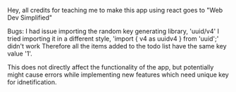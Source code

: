Hey, all credits for teaching me to make this app using react goes to 
"Web Dev Simplified"

Bugs:
I had issue importing the random key generating library, 'uuid/v4'
I tried importing it in a different style, 'import { v4 as uuidv4 } from 'uuid';'
didn't work
Therefore all the items added to the todo list have the same key value '1'.

This does not directly affect the functionality of the app, but potentially might cause errors while implementing new features which need unique key for idnetification.
